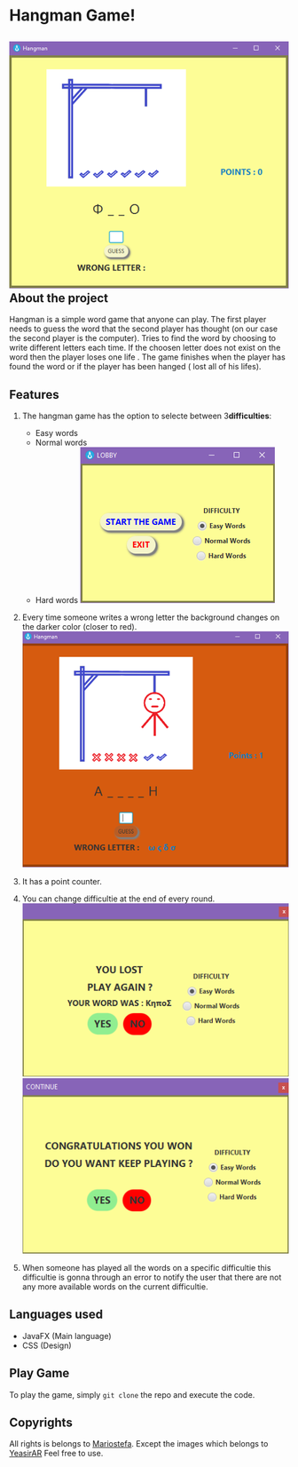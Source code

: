 # Hangman Game! 
![Main Game](https://raw.githubusercontent.com/Mariostefa/Hangman/master/game_photos/game.png)
About the project
-
Hangman is a simple word game that anyone can play. The first player needs to guess the word that the second player has thought (on our case the second player is the computer). Tries to find the word by choosing to write different letters each time. If the choosen letter does not exist on the word then the player loses one life . The game finishes when the player has found the word or if the player has been hanged ( lost all of his lifes).

Features
-
 1. The hangman game has the option to selecte between 3**difficulties**:
	 - Easy  words  
	 - Normal words 
	 -  Hard words
![Menu](https://raw.githubusercontent.com/Mariostefa/Hangman/master/game_photos/start.png)
 
 2. Every time someone writes a wrong letter the background changes on the darker color (closer to red).
![wrong choices of letters](https://raw.githubusercontent.com/Mariostefa/Hangman/master/game_photos/color_change.png)
 3. It has a point counter.
 4. You can change difficultie at the end of every round.
 ![round lost / word not found](https://raw.githubusercontent.com/Mariostefa/Hangman/master/game_photos/lose.png)
 ![round won / word found ](https://raw.githubusercontent.com/Mariostefa/Hangman/master/game_photos/win.png)
 5. When someone has played all the words on a specific difficultie this difficultie is gonna through an error to notify the user that there are not any more available words on the current difficultie.
 
Languages used
-
 - JavaFX (Main language)
 - CSS (Design)
 
 Play Game
 -
 To play the game, simply `git clone` the repo and execute the code.
 
 Copyrights
 -
 All rights is belongs to [Mariostefa](https://github.com/Mariostefa).
Except the images which belongs to [YeasirAR](https://github.com/YeasirAR)
 Feel free to use.
